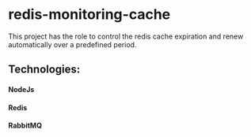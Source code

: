# redis-monitoring-cache
This project has the role to control the redis cache expiration and renew automatically over a predefined period.

## Technologies:
#### NodeJs
#### Redis
#### RabbitMQ
